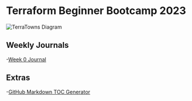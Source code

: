 # Terraform Beginner Bootcamp 2023


![TerraTowns Diagram](https://github.com/marius-salazar/terraform-beginner-bootcamp-2023/assets/122790695/785e8790-4fec-458b-861e-bf7610d57ebb)


## Weekly Journals

-[Week 0 Journal](journals/week0.md)

## Extras

-[GitHub Markdown TOC Generator](https://ecotrust-canada.github.io/markdown-toc/)
